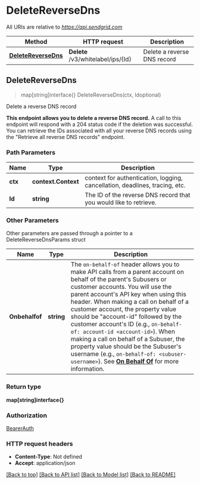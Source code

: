 # DeleteReverseDns

All URIs are relative to *https://api.sendgrid.com*

Method | HTTP request | Description
------------- | ------------- | -------------
[**DeleteReverseDns**](DeleteReverseDns.md#DeleteReverseDns) | **Delete** /v3/whitelabel/ips/{Id} | Delete a reverse DNS record



## DeleteReverseDns

> map[string]interface{} DeleteReverseDns(ctx, Idoptional)

Delete a reverse DNS record

**This endpoint allows you to delete a reverse DNS record.**  A call to this endpoint will respond with a 204 status code if the deletion was successful.  You can retrieve the IDs associated with all your reverse DNS records using the \"Retrieve all reverse DNS records\" endpoint.

### Path Parameters


Name | Type | Description
------------- | ------------- | -------------
**ctx** | **context.Context** | context for authentication, logging, cancellation, deadlines, tracing, etc.
**Id** | **string** | The ID of the reverse DNS record that you would like to retrieve.

### Other Parameters

Other parameters are passed through a pointer to a DeleteReverseDnsParams struct


Name | Type | Description
------------- | ------------- | -------------
**Onbehalfof** | **string** | The `on-behalf-of` header allows you to make API calls from a parent account on behalf of the parent's Subusers or customer accounts. You will use the parent account's API key when using this header. When making a call on behalf of a customer account, the property value should be \"account-id\" followed by the customer account's ID (e.g., `on-behalf-of: account-id <account-id>`). When making a call on behalf of a Subuser, the property value should be the Subuser's username (e.g., `on-behalf-of: <subuser-username>`). See [**On Behalf Of**](https://docs.sendgrid.com/api-reference/how-to-use-the-sendgrid-v3-api/on-behalf-of) for more information.

### Return type

**map[string]interface{}**

### Authorization

[BearerAuth](../README.md#BearerAuth)

### HTTP request headers

- **Content-Type**: Not defined
- **Accept**: application/json

[[Back to top]](#) [[Back to API list]](../README.md#documentation-for-api-endpoints)
[[Back to Model list]](../README.md#documentation-for-models)
[[Back to README]](../README.md)

